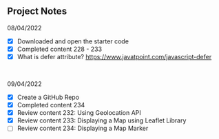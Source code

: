 ## Project Notes

08/04/2022
- [x] Downloaded and open the starter code
- [x] Completed content 228 - 233
- [x] What is defer attribute? https://www.javatpoint.com/javascript-defer

&nbsp;

09/04/2022
- [x] Create a GitHub Repo
- [x] Completed content 234
- [x] Review content 232: Using Geolocation API
- [x] Review content 233: Displaying a Map using Leaflet Library
- [ ] Review content 234: Displaying a Map Marker